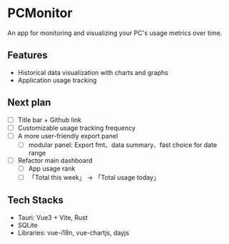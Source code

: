 # PCMonitor

An app for monitoring and visualizing your PC's usage metrics over time.

## Features

- Historical data visualization with charts and graphs
- Application usage tracking

## Next plan

- [ ] Title bar + Github link
- [ ] Customizable usage tracking frequency
- [ ] A more user-friendly export panel
    - [ ] modular panel: Export fmt、data summary、fast choice for date range
- [ ] Refactor main dashboard
    - [ ] App usage rank
    - [ ] 「Total this week」 -> 「Total usage today」

## Tech Stacks

- Tauri: Vue3 + Vite, Rust
- SQLite
- Libraries: vue-i18n, vue-chartjs, dayjs